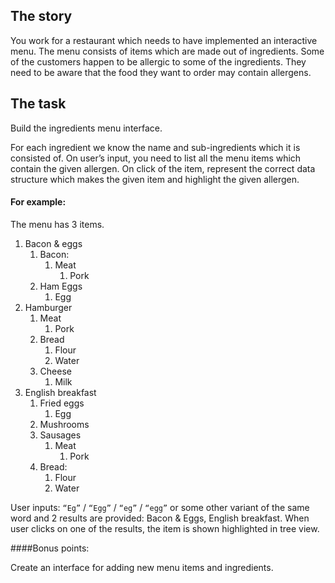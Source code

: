 ## The story
You work for a restaurant which needs to have implemented an interactive menu. The menu consists of items which are made out of ingredients. Some of the customers happen to be allergic to some of the ingredients. They need to be aware that the food
they want to order may contain allergens. 

## The task
Build the ingredients menu interface. 

For each ingredient we know the name and sub-ingredients which it is consisted of. On user’s input, you need to list all the menu items which contain the given allergen. On click of the item, represent the correct data structure which makes the given item and highlight the given allergen.

#### For example:
The menu has 3 items.
1. Bacon & eggs
    1. Bacon:
        1. Meat
            1. Pork
    2. Ham Eggs
        1. Egg
2. Hamburger
    1. Meat
        1. Pork
    2. Bread
        1. Flour
        2. Water 
    3. Cheese
        1. Milk
3. English breakfast
    1. Fried eggs
        1. Egg
    2. Mushrooms
    3. Sausages
        1. Meat
            1. Pork
    4. Bread:
        1. Flour
        2. Water

User inputs: `“Eg”` / `“Egg”` / `“eg”` / `“egg”` or some other variant of the same word and 2 results are provided: Bacon & Eggs, English breakfast. When user clicks on one of the results, the item is shown highlighted in tree view.

####Bonus points:

Create an interface for adding new menu items and ingredients.
